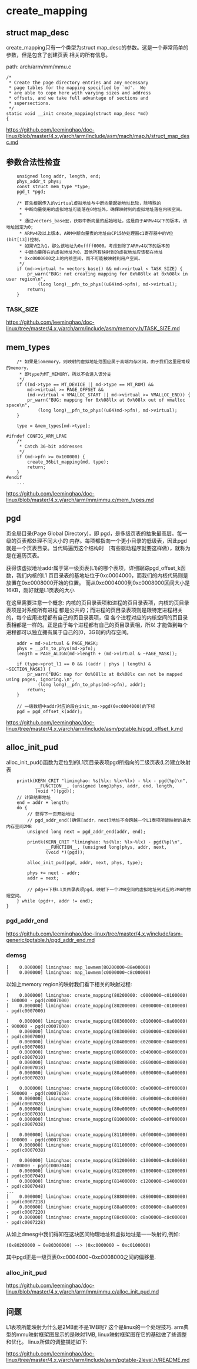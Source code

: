 create_mapping
========================================

struct map_desc
----------------------------------------

create_mapping只有一个类型为struct map_desc的参数。这是一个非常简单的参数，但是包含了创建页表
相关的所有信息。

path: arch/arm/mm/mmu.c
```
/*
 * Create the page directory entries and any necessary
 * page tables for the mapping specified by `md'.  We
 * are able to cope here with varying sizes and address
 * offsets, and we take full advantage of sections and
 * supersections.
 */
static void __init create_mapping(struct map_desc *md)
{
```

https://github.com/leeminghao/doc-linux/blob/master/4.x.y/arch/arm/include/asm/mach/map.h/struct_map_desc.md

参数合法性检查
----------------------------------------

```
    unsigned long addr, length, end;
    phys_addr_t phys;
    const struct mem_type *type;
    pgd_t *pgd;

    /* 首先根据传入的virtual虚拟地址与中断向量起始地址比较，除特殊的
     * 中断向量使用的虚拟地址可能落在0地址外，确保映射到的虚拟地址落在内核空间。
     *
     * 通过vectors_base宏，获取中断向量的起始地址，这是由于ARMv4以下的版本，该地址固定为0;
     * ARMv4及以上版本，ARM中断向量表的地址由CP15协处理器c1寄存器中的V位(bit[13])控制，
     * 如果V位为1，那么该地址为0xffff0000。考虑到除了ARMv4以下的版本的
     * 中断向量所在的虚拟地址为0，其他所有映射到的虚拟地址应该都在地址
     * 0xc0000000之上的内核空间，而不可能被映射到用户空间。
     */
    if (md->virtual != vectors_base() && md->virtual < TASK_SIZE) {
        pr_warn("BUG: not creating mapping for 0x%08llx at 0x%08lx in user region\n",
            (long long)__pfn_to_phys((u64)md->pfn), md->virtual);
        return;
    }
```

### TASK_SIZE

https://github.com/leeminghao/doc-linux/tree/master/4.x.y/arch/arm/include/asm/memory.h/TASK_SIZE.md

mem_types
----------------------------------------

```
    /* 如果是iomemory，则映射的虚拟地址范围应属于高端内存区间，由于我们这里是常规的memory，
     * 即type为MT_MEMORY，所以不会进入该分支
     */
    if ((md->type == MT_DEVICE || md->type == MT_ROM) &&
        md->virtual >= PAGE_OFFSET &&
        (md->virtual < VMALLOC_START || md->virtual >= VMALLOC_END)) {
        pr_warn("BUG: mapping for 0x%08llx at 0x%08lx out of vmalloc space\n",
            (long long)__pfn_to_phys((u64)md->pfn), md->virtual);
    }

    type = &mem_types[md->type];

#ifndef CONFIG_ARM_LPAE
    /*
     * Catch 36-bit addresses
     */
    if (md->pfn >= 0x100000) {
        create_36bit_mapping(md, type);
        return;
    }
#endif
    ...
```

https://github.com/leeminghao/doc-linux/blob/master/4.x.y/arch/arm/mm/mmu.c/mem_types.md

pgd
----------------------------------------

页全局目录(Page Global Directory)，即 pgd，是多级页表的抽象最高层。每一级的页表都处理不同大小的
内存。每项都指向一个更小目录的低级表，因此pgd就是一个页表目录。当代码遍历这个结构时
（有些驱动程序就要这样做），就称为是在遍历页表。

获得该虚拟地址addr属于第一级页表(L1)的哪个表项，详细跟踪pgd_offset_k函数，我们内核的L1
页目录表的基地址位于0xc0004000，而我们的内核代码则是放置在0xc0008000开始的位置。
而从0xc0004000到0xc0008000区间大小是16KB，刚好就是L1页表的大小

在这里需要注意一个概念: 内核的页目录表项和进程的页目录表项，内核的页目录表项是对系统所有进程
都是公共的；而进程的页目录表项则是跟特定进程相关的，每个应用进程都有自己的页目录表项，但
各个进程对应的内核空间的页目录表相都是一样的。正是由于每个进程都有自己的页目录表相，所以
才能做到每个进程都可以独立拥有属于自己的[0，3GB]的内存空间。

```
    addr = md->virtual & PAGE_MASK;
    phys = __pfn_to_phys(md->pfn);
    length = PAGE_ALIGN(md->length + (md->virtual & ~PAGE_MASK));

    if (type->prot_l1 == 0 && ((addr | phys | length) & ~SECTION_MASK)) {
        pr_warn("BUG: map for 0x%08llx at 0x%08lx can not be mapped using pages, ignoring.\n",
            (long long)__pfn_to_phys(md->pfn), addr);
        return;
    }

    // 一级数组中addr对应的段在init_mm->pgd(0xc0004000)的下标
    pgd = pgd_offset_k(addr);
```

https://github.com/leeminghao/doc-linux/tree/master/4.x.y/arch/arm/include/asm/pgtable.h/pgd_offset_k.md


alloc_init_pud
----------------------------------------

alloc_init_pud()函数为定位到的L1页目录表项pgd所指向的二级页表(L2)建立映射表

```
    printk(KERN_CRIT "liminghao: %s(%lx: %lx~%lx) - %lx - pgd(%p)\n",
           __FUNCTION__, (unsigned long)phys, addr, end, length,
           (void *)(pgd));
    // 计算结束地址
    end = addr + length;
    do {
        // 获得下一页开始地址
        // pgd_addr_end()确保[addr，next]地址不会跨越一个L1表项所能映射的最大内存空间2MB
        unsigned long next = pgd_addr_end(addr, end);

        printk(KERN_CRIT "liminghao: %s(%lx: %lx~%lx) - pgd(%p)\n",
               __FUNCTION__, (unsigned long)phys, addr, next,
               (void *)(pgd));

        alloc_init_pud(pgd, addr, next, phys, type);

        phys += next - addr;
        addr = next;

        // pdg++下移L1页目录表项pgd，映射下一个2MB空间的虚拟地址到对应的2MB的物理空间。
    } while (pgd++, addr != end);
}
```

### pgd_addr_end

https://github.com/leeminghao/doc-linux/tree/master/4.x.y/include/asm-generic/pgtable.h/pgd_addr_end.md

### demsg

```
[    0.000000] liminghao: map_lowmem(80200000~88e00000)
[    0.000000] liminghao: map_lowmem(c0000000~c8c00000)
```

以如上memory region的映射我们看下相关的映射过程:

```
[    0.000000] liminghao: create_mapping(80200000: c0000000~c0100000) - 100000 - pgd(c0007000)
[    0.000000] liminghao: create_mapping(80200000: c0000000~c0100000) - pgd(c0007000)

[    0.000000] liminghao: create_mapping(80300000: c0100000~c0a00000) - 900000 - pgd(c0007000)
[    0.000000] liminghao: create_mapping(80300000: c0100000~c0200000) - pgd(c0007000)
[    0.000000] liminghao: create_mapping(80400000: c0200000~c0400000) - pgd(c0007008)
[    0.000000] liminghao: create_mapping(80600000: c0400000~c0600000) - pgd(c0007010)
[    0.000000] liminghao: create_mapping(80800000: c0600000~c0800000) - pgd(c0007018)
[    0.000000] liminghao: create_mapping(80a00000: c0800000~c0a00000) - pgd(c0007020)

[    0.000000] liminghao: create_mapping(80c00000: c0a00000~c0f00000) - 500000 - pgd(c0007028)
[    0.000000] liminghao: create_mapping(80c00000: c0a00000~c0c00000) - pgd(c0007028)
[    0.000000] liminghao: create_mapping(80e00000: c0c00000~c0e00000) - pgd(c0007030)
[    0.000000] liminghao: create_mapping(81000000: c0e00000~c0f00000) - pgd(c0007038)

[    0.000000] liminghao: create_mapping(81100000: c0f00000~c1000000) - 100000 - pgd(c0007038)
[    0.000000] liminghao: create_mapping(81100000: c0f00000~c1000000) - pgd(c0007038)

[    0.000000] liminghao: create_mapping(81200000: c1000000~c8c00000) - 7c00000 - pgd(c0007040)
[    0.000000] liminghao: create_mapping(81200000: c1000000~c1200000) - pgd(c0007040)
[    0.000000] liminghao: create_mapping(81400000: c1200000~c1400000) - pgd(c0007048)
...
[    0.000000] liminghao: create_mapping(88800000: c8600000~c8800000) - pgd(c0007218)
[    0.000000] liminghao: create_mapping(88a00000: c8800000~c8a00000) - pgd(c0007220)
[    0.000000] liminghao: create_mapping(88c00000: c8a00000~c8c00000) - pgd(c0007228)
```

从如上dmesg中我们得知在这块区间物理地址和虚拟地址是一一映射的,例如:

```
(0x80200000 ~ 0x80300000) --> (0xc0000000 ~ 0xc0100000)
```
其中pgd正是一级页表0xc0004000~0xc0008000之间的偏移量.

### alloc_init_pud

https://github.com/leeminghao/doc-linux/blob/master/4.x.y/arch/arm/mm/mmu.c/alloc_init_pud.md

问题
----------------------------------------

L1表项所能映射为什么是2MB而不是1MB呢? 这个是linux的一个处理技巧.
arm典型的mmu映射框架图显示的是映射1MB, linux映射框架图在它的基础做了些调整和优化。
linux所做的调整描述如下:

https://github.com/leeminghao/doc-linux/tree/master/4.x.y/arch/arm/include/asm/pgtable-2level.h/README.md
